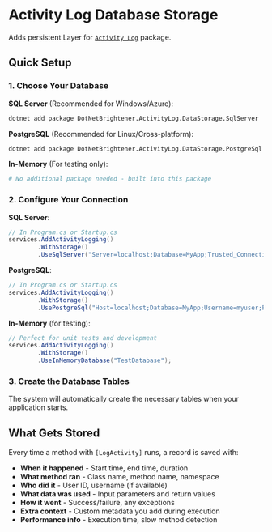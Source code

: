 # Activity Log Database Storage

Adds persistent Layer for [`Activity Log`](https://www.nuget.org/packages/DotNetBrightener.ActivityLog) package.

## Quick Setup

### 1. Choose Your Database

**SQL Server** (Recommended for Windows/Azure):
```bash
dotnet add package DotNetBrightener.ActivityLog.DataStorage.SqlServer
```

**PostgreSQL** (Recommended for Linux/Cross-platform):
```bash
dotnet add package DotNetBrightener.ActivityLog.DataStorage.PostgreSql
```

**In-Memory** (For testing only):
```bash
# No additional package needed - built into this package
```

### 2. Configure Your Connection

**SQL Server**:
```csharp
// In Program.cs or Startup.cs
services.AddActivityLogging()
        .WithStorage()
        .UseSqlServer("Server=localhost;Database=MyApp;Trusted_Connection=true;");
```

**PostgreSQL**:
```csharp
// In Program.cs or Startup.cs
services.AddActivityLogging()
        .WithStorage()
        .UsePostgreSql("Host=localhost;Database=MyApp;Username=myuser;Password=mypass");
```

**In-Memory** (for testing):
```csharp
// Perfect for unit tests and development
services.AddActivityLogging()
        .WithStorage()
        .UseInMemoryDatabase("TestDatabase");
```

### 3. Create the Database Tables

The system will automatically create the necessary tables when your application starts.

## What Gets Stored

Every time a method with `[LogActivity]` runs, a record is saved with:

- **When it happened** - Start time, end time, duration
- **What method ran** - Class name, method name, namespace
- **Who did it** - User ID, username (if available)
- **What data was used** - Input parameters and return values
- **How it went** - Success/failure, any exceptions
- **Extra context** - Custom metadata you add during execution
- **Performance info** - Execution time, slow method detection

